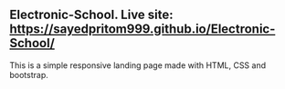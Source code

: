 ## Electronic-School. Live site: https://sayedpritom999.github.io/Electronic-School/

This is a simple responsive landing page made with HTML, CSS and bootstrap. 

